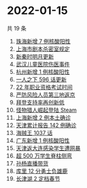 # 2022-01-15

共 19 条

<!-- BEGIN ZHIHUSEARCH -->
<!-- 最后更新时间 Sat Jan 15 2022 02:14:34 GMT+0800 (China Standard Time) -->
1. [珠海新增 7 例核酸阳性](https://www.zhihu.com/search?q=珠海疫情)
1. [上海市剧本杀密室规定](https://www.zhihu.com/search?q=剧本杀)
1. [新秦时明月更新](https://www.zhihu.com/search?q=新秦时明月)
1. [武汉儿童医院伤医事件](https://www.zhihu.com/search?q=武汉儿童医院)
1. [杭州新增 1 例核酸阳性](https://www.zhihu.com/search?q=杭州疫情)
1. [一人之下 596 话更新](https://www.zhihu.com/search?q=一人之下)
1. [22 年职业资格考试时间](https://www.zhihu.com/search?q=职业资格考试时间)
1. [严防风险人员第三地返京](https://www.zhihu.com/search?q=第三地返京)
1. [拜登支持率再创新低](https://www.zhihu.com/search?q=拜登支持率)
1. [怪物猎人崛起登陆 Steam](https://www.zhihu.com/search?q=怪物猎人崛起)
1. [上海新增 2 例本土确诊](https://www.zhihu.com/search?q=上海疫情)
1. [天津累计报告 142 例确诊](https://www.zhihu.com/search?q=天津疫情)
1. [海贼王 1037 话](https://www.zhihu.com/search?q=海贼王)
1. [广东新增 1 例核酸阳性](https://www.zhihu.com/search?q=广东疫情)
1. [天津返大连感染学生遭网暴](https://www.zhihu.com/search?q=感染学生被网暴)
1. [超 500 万学生脊柱侧弯](https://www.zhihu.com/search?q=脊柱侧弯)
1. [孙杨直播带货](https://www.zhihu.com/search?q=孙杨)
1. [库里 12 分勇士负雄鹿](https://www.zhihu.com/search?q=勇士)
1. [长津湖 2 定档春节](https://www.zhihu.com/search?q=水门桥)
<!-- END ZHIHUSEARCH -->
